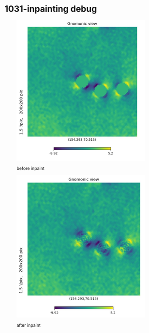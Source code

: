 # 1031-inpainting debug

<figure><img src="../.gitbook/assets/before_inpaint.jpg" alt=""><figcaption><p>before inpaint</p></figcaption></figure>

<figure><img src="../.gitbook/assets/after_inpaint.jpg" alt=""><figcaption><p>after inpaint</p></figcaption></figure>
